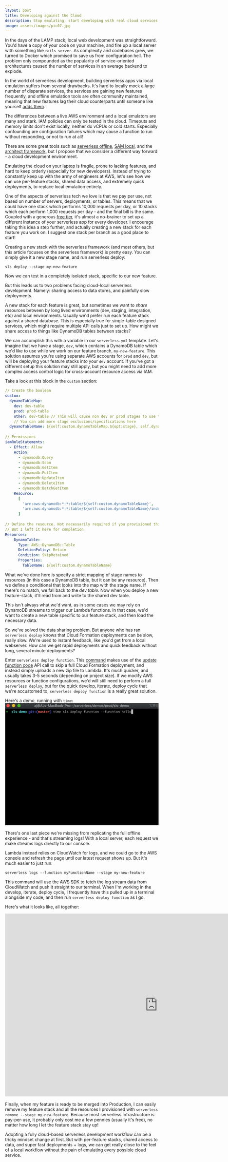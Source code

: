 ```yaml
---
layout: post
title: Developing against the Cloud
description: Stop emulating, start developing with real cloud services - 5 minutes
image: assets/images/pic07.jpg
---
```


In the days of the LAMP stack, local web development was straightforward. You'd have a copy of your code on your machine, and fire up a local server with something like `rails server`. As complexity and codebases grew, we turned to Docker which promised to save us from configuration hell. The problem only compounded as the popularity of service-oriented architectures caused the number of services in an average backend to explode.

In the world of serverless development, building serverless apps via local emulation suffers from several drawbacks. It's hard to locally mock a large number of disparate services, the services are gaining new features frequently, and offline emulation tools are often community maintained, meaning that new features lag their cloud counterparts until someone like yourself [adds them](https://github.com/mj1618/serverless-offline-sns/pull/56).

The differences between a live AWS environment and a local emulators are many and stark. IAM policies can only be tested in the cloud. Timeouts and memory limits don't exist locally, neither do vCPUs or cold starts. Especially confounding are configuration failures which may cause a function to run without responding, or not to run at all!

There are some great tools such as [serverless offline](https://github.com/dherault/serverless-offline), [SAM local](https://docs.aws.amazon.com/serverless-application-model/latest/developerguide/sam-cli-command-reference-sam-local-start-api.html), and the [architect framework](https://arc.codes/docs/en/guides/developer-experience/local-development), but I propose that we consider a different way forward - a cloud development environment.

Emulating the cloud on your laptop is fragile, prone to lacking features, and hard to keep orderly (especially for new developers). Instead of trying to constantly keep up with the army of engineers at AWS, let's see how we can use per-feature stacks, shared data access, and extremely quick deployments, to replace local emulation entirely.

One of the aspects of serverless tech we love is that we pay per use, not based on number of servers, deployments, or tables. This means that we could have one stack which performs 10,000 requests per day, or 10 stacks which each perform 1,000 requests per day - and the final bill is the same. Coupled with a generous [free tier](https://aws.amazon.com/lambda/pricing/), it's almost a no-brainer to set up a different instance of your serverless app for every developer. I encourage taking this idea a step further, and actually creating a new stack for each feature you work on. I suggest one stack per branch as a good place to start!

Creating a new stack with the serverless framework (and most others, but this article focuses on the serverless framework) is pretty easy. You can simply give it a new stage name, and run serverless deploy:

```
sls deploy --stage my-new-feature
```

Now we can test in a completely isolated stack, specific to our new feature.

But this leads us to two problems facing cloud-local serverless development. Namely: sharing access to data stores, and painfully slow deployments.

A new stack for each feature is great, but sometimes we want to _share_ resources between by long lived environments (dev, staging, integration, etc) and local environments. Usually we'd prefer run each feature stack against a shared database. This is especially true for single-table designed services, which might require multiple API calls just to set up. How might we share access to things like DynamoDB tables between stacks?

We can accomplish this with a variable in our `serverless.yml` template. Let's imagine that we have a stage, `dev`, which contains a DynamoDB table which we'd like to use while we work on our feature branch, `my-new-feature`. This solution assumes you're using separate AWS accounts for `prod` and `dev`, but will be deploying your feature stacks into your `dev` account. If you've got a different setup this solution may still apply, but you might need to add more complex access control logic for cross-account resource access via IAM.

Take a look at this block in the `custom` section:

```yaml
// Create the boolean
custom:
  dynamoTableMap:
    dev: dev-table
    prod: prod-table
    other: dev-table // This will cause non dev or prod stages to use the dev table.
    // You can add more stage exclusions/specifications here
  dynamoTableName: ${self:custom.dynamoTableMap.${opt:stage}, self.dynamoTableMap.other}

// Permissions
iamRoleStatements:
  - Effect: Allow
    Action:
      - dynamodb:Query
      - dynamodb:Scan
      - dynamodb:GetItem
      - dynamodb:PutItem
      - dynamodb:UpdateItem
      - dynamodb:DeleteItem
      - dynamodb:BatchGetItem
    Resource:
      [
        'arn:aws:dynamodb:*:*:table/${self:custom.dynamoTableName}',
        'arn:aws:dynamodb:*:*:table/${self:custom.dynamoTableName}/index/*',
      ]

// Define the resource. Not necessarily required if you provisioned this in a separate stack
// But I left it here for completion
Resources:
    DynamoTable:
      Type: AWS::DynamoDB::Table
      DeletionPolicy: Retain
      Condition: SkipRetained
      Properties:
        TableName: ${self:custom.dynamoTableName}
```

What we've done here is specify a strict mapping of stage names to resources (in this case a DynamoDB table, but it can be any resource). Then we define a conditional that looks into the map with the stage name. If there's no match, we fall back to the _dev table_. Now when you deploy a new feature-stack, it'll read from and write to the shared dev table.

This isn't always what we'd want, as in some cases we may rely on DynamoDB streams to trigger our Lambda functions. In that case, we'd want to create a new table specific to our feature stack, and then load the necessary data.

So we've solved the data sharing problem. But anyone who has ran `serverless deploy` knows that Cloud Formation deployments can be slow, really slow. We're used to instant feedback, like you'd get from a local webserver. How can we get rapid deployments and quick feedback without long, several minute deployments?

Enter `serverless deploy function`. This [command](https://www.serverless.com/framework/docs/providers/aws/cli-reference/deploy-function/) makes use of the [update function code](https://docs.aws.amazon.com/lambda/latest/dg/API_UpdateFunctionCode.html) API call to skip a full Cloud Formation deployment, and instead simply uploads a new zip file to Lambda. It's much quicker, and usually takes 3-5 seconds (depending on project size). If we modify AWS resources or function configurations, we'd will still need to perform a full `serverless deploy`, but for the quick develop, iterate, deploy cycle that we're accustomed to, `serverless deploy function` is a really great solution.

Here's a demo, running with `time`:
<img src="/assets/images/sls_deploy_function.gif">

There's one last piece we're missing from replicating the full offline experience - and that's streaming logs! With a local server, each request we make streams logs directly to our console.

Lambda instead relies on CloudWatch for logs, and we could go to the AWS console and refresh the page until our latest request shows up. But it's much easier to just run:

```
serverless logs --function myFunctionName --stage my-new-feature
```

This command will use the AWS SDK to fetch the log stream data from CloudWatch and push it straight to our terminal. When I'm working in the develop, iterate, deploy cycle, I frequently have this pulled up in a terminal alongside my code, and then run `serverless deploy function` as I go.

Here's what it looks like, all together:

<iframe width="1000" height="600" src="https://www.youtube.com/embed/cAxGBhdrgB8?controls=0" title="YouTube video player" frameborder="0" allow="accelerometer; autoplay; clipboard-write; encrypted-media; gyroscope; picture-in-picture" allowfullscreen></iframe>

Finally, when my feature is ready to be merged into Production, I can easily remove my feature stack and all the resources I provisioned with `serverless remove --stage my-new-feature`. Because most serverless infrastructure is pay-per-use, it probably only cost me a few pennies (usually it's free), no matter how long I let the feature stack stay up!

Adopting a fully cloud-based serverless development workflow can be a tricky mindset change at first. But with per-feature stacks, shared access to data, and super fast deployments + logs, we can get really close to the feel of a local workflow without the pain of emulating every possible cloud service.
